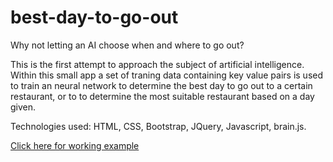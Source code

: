 # best-day-to-go-out
Why not letting an AI choose when and where to go out?

<p>This is the first attempt to approach the subject of artificial intelligence. Within this small app a set of traning data containing key value pairs is used to train an neural network to determine the best day to go out to a certain restaurant, or to to determine the most suitable restaurant based on a day given.</p>

<p>Technologies used: HTML, CSS, Bootstrap, JQuery, Javascript, brain.js.</p>

<a href="https://jenserhardt.github.io/best-day-to-go-out/">Click here for working example</a>
